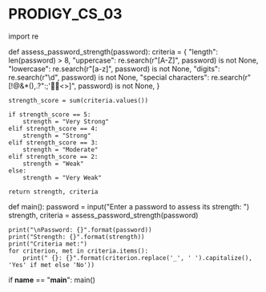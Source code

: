 # PRODIGY_CS_03

import re

def assess_password_strength(password):
    criteria = {
        "length": len(password) > 8,
        "uppercase": re.search(r"[A-Z]", password) is not None,
        "lowercase": re.search(r"[a-z]", password) is not None,
        "digits": re.search(r"\d", password) is not None,
        "special characters": re.search(r"[!@&*(),.?\":;'<>]", password) is not None,
    }

    strength_score = sum(criteria.values())

    if strength_score == 5:
        strength = "Very Strong"
    elif strength_score == 4:
        strength = "Strong"
    elif strength_score == 3:
        strength = "Moderate"
    elif strength_score == 2:
        strength = "Weak"
    else:
        strength = "Very Weak"

    return strength, criteria

def main():
    password = input("Enter a password to assess its strength: ")
    strength, criteria = assess_password_strength(password)

    print("\nPassword: {}".format(password))
    print("Strength: {}".format(strength))
    print("Criteria met:")
    for criterion, met in criteria.items():
        print(" {}: {}".format(criterion.replace('_', ' ').capitalize(), 'Yes' if met else 'No'))

if __name__ == "__main__":
    main()
